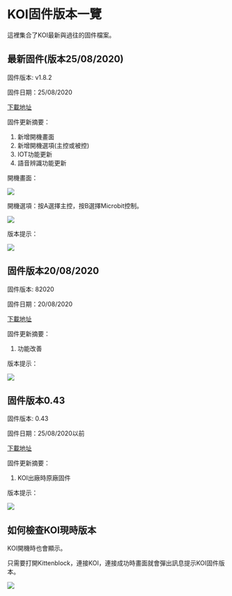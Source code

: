 # KOI固件版本一覽

這裡集合了KOI最新與過往的固件檔案。

## 最新固件(版本25/08/2020)

固件版本: v1.8.2

固件日期：25/08/2020

[下載地址]()

固件更新摘要：

1. 新增開機畫面
2. 新增開機選項(主控或被控)
3. IOT功能更新
4. 語音辨識功能更新

開機畫面：

![](./images/25081.jpg)

開機選項：按A選擇主控，按B選擇Microbit控制。

![](./images/25082.jpg)

版本提示：

![](./images/25083.jpg)

## 固件版本20/08/2020

固件版本: 82020

固件日期：20/08/2020

[下載地址]()

固件更新摘要：

1. 功能改善

版本提示：

![](./images/0820.jpg)

## 固件版本0.43

固件版本: 0.43

固件日期：25/08/2020以前

[下載地址]()

固件更新摘要：

1. KOI出廠時原廠固件

版本提示：

![](./images/043.jpg)

## 如何檢查KOI現時版本

KOI開機時也會顯示。

只需要打開Kittenblock，連接KOI，連接成功時畫面就會彈出訊息提示KOI固件版本。

![](./images/kb8.png)